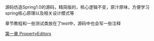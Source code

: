 源码仿造Spring1.0的源码，精简版的，核心逻辑不变，原汁原味，方便学习spring核心原理以及相关设计模式等

章节教程和一些测试类放在了test中，源码中也会写一些注释

[第一章 PropertyEditors](../../test/java/com/jadestone/wheelSpring/propertyeditors/README.md)



